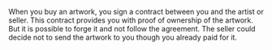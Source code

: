 When you buy an artwork, you sign a contract between you and the artist or seller. This contract provides you with proof of ownership of the artwork. But it is possible to forge it and not follow the agreement. The seller could decide not to send the artwork to you though you already paid for it.
